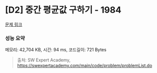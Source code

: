 # [D2] 중간 평균값 구하기 - 1984 

[문제 링크](https://swexpertacademy.com/main/code/problem/problemDetail.do?contestProbId=AV5Pw_-KAdcDFAUq) 

### 성능 요약

메모리: 42,704 KB, 시간: 94 ms, 코드길이: 721 Bytes



> 출처: SW Expert Academy, https://swexpertacademy.com/main/code/problem/problemList.do